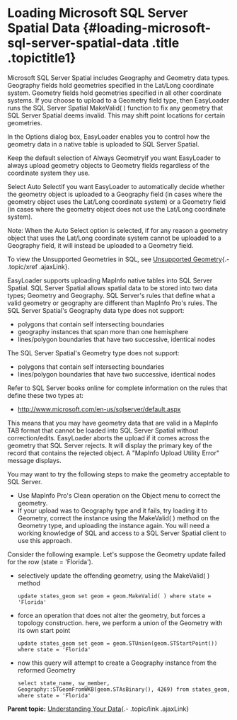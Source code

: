 Loading Microsoft SQL Server Spatial Data {#loading-microsoft-sql-server-spatial-data .title .topictitle1}
=========================================

<div class="body conbody">

Microsoft SQL Server Spatial includes Geography and Geometry data types.
Geography fields hold geometries specified in the Lat/Long coordinate
system. Geometry fields hold geometries specified in all other
coordinate systems. If you choose to upload to a Geometry field type,
then EasyLoader runs the SQL Server Spatial MakeValid( ) function to fix
any geometry that SQL Server Spatial deems invalid. This may shift point
locations for certain geometries.

In the <span class="keyword wintitle">Options</span> dialog box,
EasyLoader enables you to control how the geometry data in a native
table is uploaded to SQL Server Spatial.

Keep the default selection of <span class="ph uicontrol">Always
Geometry</span>if you want EasyLoader to always upload geometry objects
to Geometry fields regardless of the coordinate system they use.

Select <span class="ph uicontrol">Auto Select</span>if you want
EasyLoader to automatically decide whether the geometry object is
uploaded to a Geography field (in cases where the geometry object uses
the Lat/Long coordinate system) or a Geometry field (in cases where the
geometry object does not use the Lat/Long coordinate system).

<div class="note note">

<span class="notetitle">Note:</span> When the Auto Select option is
selected, if for any reason a geometry object that uses the Lat/Long
coordinate system cannot be uploaded to a Geography field, it will
instead be uploaded to a Geometry field.

</div>

To view the Unsupported Geometries in SQL, see [Unsupported
Geometry](guide/unsupportedgeometry.html){.- .topic/xref .ajaxLink}.

EasyLoader supports uploading MapInfo native tables into SQL Server
Spatial. SQL Server Spatial allows spatial data to be stored into two
data types; Geometry and Geography. SQL Server's rules that define what
a valid geometry or geography are different than MapInfo Pro's rules.
The SQL Server Spatial's Geography data type does not support:

-   polygons that contain self intersecting boundaries
-   geography instances that span more than one hemisphere
-   lines/polygon boundaries that have two successive, identical nodes

The SQL Server Spatial's Geometry type does not support:

-   polygons that contain self intersecting boundaries
-   lines/polygon boundaries that have two successive, identical nodes

Refer to SQL Server books online for complete information on the rules
that define these two types at:

-   <http://www.microsoft.com/en-us/sqlserver/default.aspx>

This means that you may have geometry data that are valid in a MapInfo
TAB format that cannot be loaded into SQL Server Spatial without
correction/edits. EasyLoader aborts the upload if it comes across the
geometry that SQL Server rejects. It will display the primary key of the
record that contains the rejected object. A "MapInfo Upload Utility
Error" message displays.

You may want to try the following steps to make the geometry acceptable
to SQL Server.

-   Use MapInfo Pro's <span class="ph uicontrol">Clean</span> operation
    on the <span class="ph uicontrol">Object</span> menu to correct
    the geometry.
-   If your upload was to Geography type and it fails, try loading it to
    Geometry, correct the instance using the MakeValid( ) method on the
    Geometry type, and uploading the instance again. You will need a
    working knowledge of SQL and access to a SQL Server Spatial client
    to use this approach.

Consider the following example. Let's suppose the Geometry update failed
for the row (state = 'Florida').

-   selectively update the offending geometry, using the MakeValid( )
    method

    ``` {.pre .codeblock}
    update states_geom set geom = geom.MakeValid( ) where state = 'Florida'
    ```

-   force an operation that does not alter the geometry, but forces a
    topology construction. here, we perform a union of the Geometry with
    its own start point

    ``` {.pre .codeblock}
    update states_geom set geom = geom.STUnion(geom.STStartPoint()) where state = 'Florida'
    ```

-   now this query will attempt to create a Geography instance from the
    reformed Geometry

    ``` {.pre .codeblock}
    select state_name, sw_member, Geography::STGeomFromWKB(geom.STAsBinary(), 4269) from states_geom, where state = 'Florida'
    ```

</div>

<div class="related-links" functx="http://www.functx.com">

<div class="related-links-title">

</div>

<div class="familylinks">

<div class="parentlink">

**Parent topic:** [Understanding Your
Data](guide/../guide/understandingyourdata.html){.- .topic/link
.ajaxLink}

</div>

</div>

</div>
